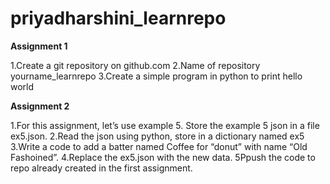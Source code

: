 # priyadharshini_learnrepo
**Assignment 1**

1.Create a git repository on github.com
2.Name of repository yourname_learnrepo
3.Create a simple program in python to print hello world

**Assignment 2**

1.For this assignment, let’s use example 5. Store the example 5 json in a file ex5.json.
2.Read the json using python, store in a dictionary named ex5
3.Write a code to add a batter named Coffee for “donut” with name “Old Fashoined”.
4.Replace the ex5.json with the new data.
5Ppush the code to repo already created in the first assignment.
